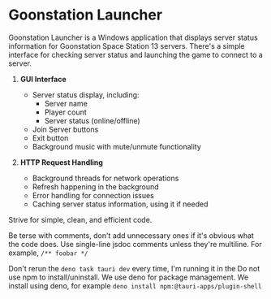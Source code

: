 # Goonstation Launcher

Goonstation Launcher is a Windows application that displays server status
information for Goonstation Space Station 13 servers. There's a simple interface
for checking server status and launching the game to connect to a server.

1. **GUI Interface**
   - Server status display, including:
     - Server name
     - Player count
     - Server status (online/offline)
   - Join Server buttons
   - Exit button
   - Background music with mute/unmute functionality

2. **HTTP Request Handling**
   - Background threads for network operations
   - Refresh happening in the background
   - Error handling for connection issues
   - Caching server status information, using it if needed

Strive for simple, clean, and efficient code.

Be terse with comments, don't add unnecessary ones if it's obvious what the code does.
Use single-line jsdoc comments unless they're multiline. For example,
`/** foobar */`

Don't rerun the `deno task tauri dev` every time, I'm running it in the
Do not use npm to install/uninstall. We use deno for package management.
We install using deno, for example
`deno install npm:@tauri-apps/plugin-shell`
